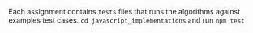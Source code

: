 Each assignment contains `tests` files that runs the algorithms
against examples test cases. 
`cd javascript_implementations` and run `npm test`